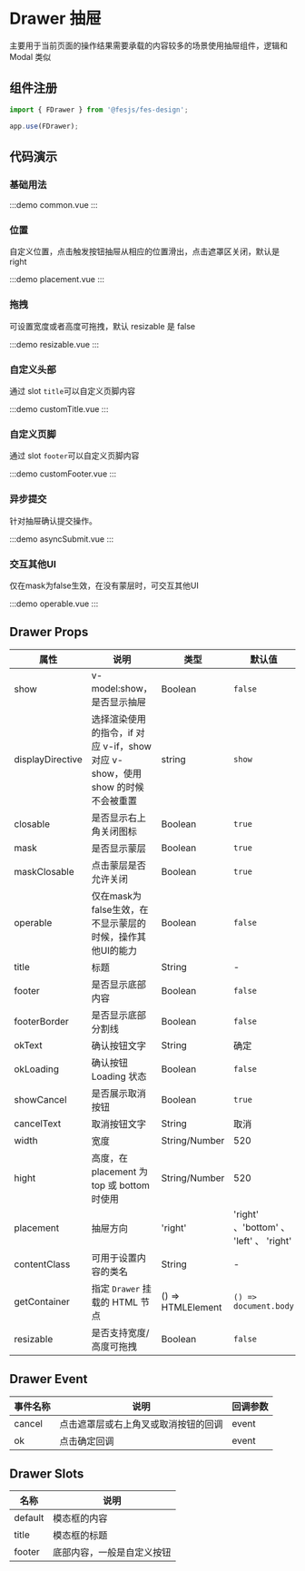 # Drawer 抽屉

主要用于当前页面的操作结果需要承载的内容较多的场景使用抽屉组件，逻辑和 Modal 类似

## 组件注册

```js
import { FDrawer } from '@fesjs/fes-design';

app.use(FDrawer);
```

## 代码演示

### 基础用法

:::demo
common.vue
:::

### 位置

自定义位置，点击触发按钮抽屉从相应的位置滑出，点击遮罩区关闭，默认是 right

:::demo
placement.vue
:::

### 拖拽

可设置宽度或者高度可拖拽，默认 resizable 是 false

:::demo
resizable.vue
:::

### 自定义头部

通过 slot `title`可以自定义页脚内容

:::demo
customTitle.vue
:::

### 自定义页脚

通过 slot `footer`可以自定义页脚内容

:::demo
customFooter.vue
:::

### 异步提交

针对抽屉确认提交操作。

:::demo
asyncSubmit.vue
:::

### 交互其他UI

仅在mask为false生效，在没有蒙层时，可交互其他UI

:::demo
operable.vue
:::


## Drawer Props

| 属性             | 说明                                                                           | 类型              | 默认值                                  |
| ---------------- | ------------------------------------------------------------------------------ | ----------------- | --------------------------------------- |
| show             | v-model:show，是否显示抽屉                                                     | Boolean           | `false`                                 |
| displayDirective | 选择渲染使用的指令，if 对应 v-if，show 对应 v-show，使用 show 的时候不会被重置 | string            | `show`                                  |
| closable         | 是否显示右上角关闭图标                                                         | Boolean           | `true`                                  |
| mask             | 是否显示蒙层                                                                   | Boolean           | `true`                                  |
| maskClosable     | 点击蒙层是否允许关闭                                                           | Boolean           | `true`                                  |
| operable         | 仅在mask为false生效，在不显示蒙层的时候，操作其他UI的能力                      | Boolean           | `false`                                 |
| title            | 标题                                                                           | String            | -                                       |
| footer           | 是否显示底部内容                                                               | Boolean           | `false`                                 |
| footerBorder     | 是否显示底部分割线                                                             | Boolean           | `false`                                 |
| okText           | 确认按钮文字                                                                   | String            | 确定                                    |
| okLoading        | 确认按钮 Loading 状态                                                          | Boolean           | `false`                                 |
| showCancel       | 是否展示取消按钮                                                               | Boolean           | `true`                                  |
| cancelText       | 取消按钮文字                                                                   | String            | 取消                                    |
| width            | 宽度                                                                           | String/Number     | 520                                     |
| hight            | 高度，在 placement 为 top 或 bottom 时使用                                     | String/Number     | 520                                     |
| placement        | 抽屉方向                                                                       | 'right'           | 'right' 、'bottom' 、 'left' 、 'right' |
| contentClass     | 可用于设置内容的类名                                                           | String            | -                                       |
| getContainer     | 指定 `Drawer` 挂载的 HTML 节点                                                 | () => HTMLElement | `() => document.body`                   |
| resizable        | 是否支持宽度/高度可拖拽                                                        | Boolean           | `false`                                 |

## Drawer Event

| 事件名称 | 说明                                 | 回调参数 |
| -------- | ------------------------------------ | -------- |
| cancel   | 点击遮罩层或右上角叉或取消按钮的回调 | event    |
| ok       | 点击确定回调                         | event    |

## Drawer Slots

| 名称    | 说明                       |
| ------- | -------------------------- |
| default | 模态框的内容               |
| title   | 模态框的标题               |
| footer  | 底部内容，一般是自定义按钮 |
